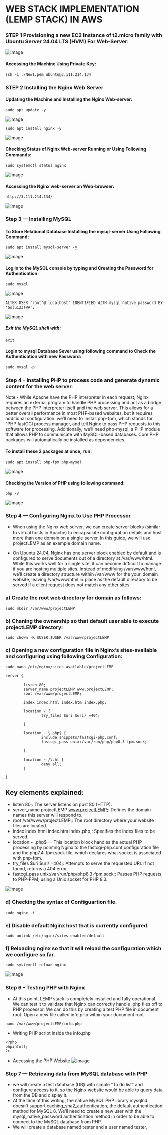 # WEB STACK IMPLEMENTATION (LEMP STACK) IN AWS

### STEP 1 Provisioning a new EC2 instance of t2.micro family with Ubuntu Server 24.04 LTS (HVM) For Web-Server:

![image](https://github.com/user-attachments/assets/67063861-a70d-4d2d-8b07-98211bccdda1)

#### Accessing the Machine Using Private Key:

```
ssh -i .\New1.pem ubuntu@3.111.214.134
```

### STEP 2 Installing the Nginx Web Server

#### Updating the Machine and Installing the Nginx Web-server:

```
sudo apt update -y
```
![image](https://github.com/user-attachments/assets/6928f2eb-1571-4b1e-a037-40a597625ca0)


```
sudo apt install nginx -y
```
![image](https://github.com/user-attachments/assets/c0aca849-63a7-4fd8-a81b-91db678756aa)

#### Checking Status of Nginx Web-server Running or Using Following Commands:
```
sudo systemctl status nginx
```

![image](https://github.com/user-attachments/assets/2624db51-799b-444d-ba02-5da5cba5fcad)

#### Accessing the Nginx web-server on Web-browser:
```
http://3.111.214.134/
```
![image](https://github.com/user-attachments/assets/678a5cea-5c3f-4f49-806f-4892f487be05)

### Step 3 — Installing MySQL

#### To Store Relational Database Installing the mysql-server Using Following Command:
```
sudo apt install mysql-server -y 
```
![image](https://github.com/user-attachments/assets/ce6bfa98-3444-44f1-b19c-a6aab3b6fdc7)

#### Log in to the MySQL console by typing and Creating the Password for Authentication:

```
sudo mysql
```
![image](https://github.com/user-attachments/assets/46bcbb0a-dcb9-49bb-a17d-31c13b441bef)

```
ALTER USER 'root'@'localhost' IDENTIFIED WITH mysql_native_password BY 'Golu123!@#';
```
![image](https://github.com/user-attachments/assets/99cd9066-bf84-4a26-8f8b-20f50957f106)

##### Exit the MySQL shell with:
```
exit
```
#### Login to mysql Database Sever using following command to Check the Authentication with new Password:
```
sudo mysql -p
```

### Step 4 – Installing PHP to process code and generate dynamic content for the web server.

Note:- While Apache have the PHP interpreter in each request, Nginx requires an external program to handle PHP processing and act as a bridge between the PHP interpreter itself and the web server. This allows for a better overall performance in most PHP-based websites, but it requires additional configuration. we’ll need to install php-fpm, which stands for “PHP fastCGI process manager, and tell Nginx to pass PHP requests to this software for processing. Additionally, we’ll need php-mysql, a PHP module that allows PHP to communicate with MySQL-based databases. Core PHP packages will automatically be installed as dependencies.

#### To install these 2 packages at once, run:

```
sudo apt install php-fpm php-mysql
```
![image](https://github.com/user-attachments/assets/dcc1c6b5-c3a7-4112-8d61-199d774a5a82)

#### Checking the Version of PHP using following command:

```
php -v
```
![image](https://github.com/user-attachments/assets/7a2381ed-bf2a-4ec0-861d-0d5bc281fe7a)

### Step 4 — Configuring Nginx to Use PHP Processor

- When using the Nginx web server, we can create server blocks (similar to virtual hosts in Apache) to encapsulate configuration details and host more than one domain on a single server. In this guide, we will use projectLEMP as an example domain name.

- On Ubuntu 24.04, Nginx has one server block enabled by default and is configured to serve documents out of a directory at /var/www/html. While this works well for a single site, it can become difficult to manage if you are hosting multiple sites. Instead of modifying /var/www/html, we’ll create a directory structure within /var/www for the your_domain website, leaving /var/www/html in place as the default directory to be served if a client request does not match any other sites.

### a) Create the root web directory for domain as follows:

```
sudo mkdir /var/www/projectLEMP
```

### b) Chaning the ownership so that default user able to execute projectLEMP directory:
```
sudo chown -R $USER:$USER /var/www/projectLEMP
```
### c) Opening a new configuration file in Nginx’s sites-available and configuring using following Configuration:

```
sudo nano /etc/nginx/sites-available/projectLEMP
```

```
server {

        listen 80;
        server_name projectLEMP www.projectLEMP;
        root /var/www/projectLEMP;

        index index.html index.htm index.php;

        location / {
                try_files $uri $uri/ =404;

        }

        location ~ \.php$ {
                include snippets/fastcgi-php.conf;
                fastcgi_pass unix:/var/run/php/php8.3-fpm.sock;

        }

        location ~ /\.ht {
                deny all;
        }

}

```

## Key elements explained:
- listen 80;: The server listens on port 80 (HTTP).
- server_name projectLEMP www.projectLEMP;: Defines the domain names this server will respond to.
- root /var/www/projectLEMP;: The root directory where your website files are located.
- index index.html index.htm index.php;: Specifies the index files to be served.
- location ~ \.php$ — This location block handles the actual PHP processing by pointing Nginx to the fastcgi-php.conf configuration file and the php7.4-fpm.sock file, which declares what socket is associated with php-fpm.
- try_files $uri $uri/ =404;: Attempts to serve the requested URI. If not found, returns a 404 error.
- fastcgi_pass unix:/var/run/php/php8.3-fpm.sock;: Passes PHP requests to PHP-FPM, using a Unix socket for PHP 8.3.

![image](https://github.com/user-attachments/assets/0d46b5cb-3027-4964-95de-7e91d2e63a18)

### d) Checking the syntax of Configuartion file.
```
sudo nginx -t
```
### e) Disable default Nginx host that is currently configured.
```
sudo unlink /etc/nginx/sites-enabled/default
```

### f) Reloading nginx so that it will reload the configuration which we configure so far.
```
sudo systemctl reload nginx
```
![image](https://github.com/user-attachments/assets/fed77d87-7c54-4a55-a476-6e3c39dc7efe)

### Step 6 – Testing PHP with Nginx

- At this point, LEMP stack is completely installed and fully operational. We can test it to validate that Nginx can correctly handle .php files off to  PHP processor. We can do this by creating a test PHP file in document root. Open a new file called info.php within your document root

```
nano /var/www/projectLEMP/info.php
```

- Writing PHP script inside the info.php
  
```
<?php
phpinfo();
?>
```
- Accessing the PHP Website
![image](https://github.com/user-attachments/assets/f9d032eb-0181-488f-9ef9-d94005d2511a)

### Step 7 — Retrieving data from MySQL database with PHP
- we will create a test database (DB) with simple "To do list" and configure access to it, so the Nginx website would be able to query data from the DB and display it.
- At the time of this writing, the native MySQL PHP library mysqlnd doesn’t support caching_sha2_authentication, the default authentication method for MySQL 8. We’ll need to create a new user with the mysql_native_password authentication method in order to be able to connect to the MySQL database from PHP.
- We will create a database named tester and a user named tester,
